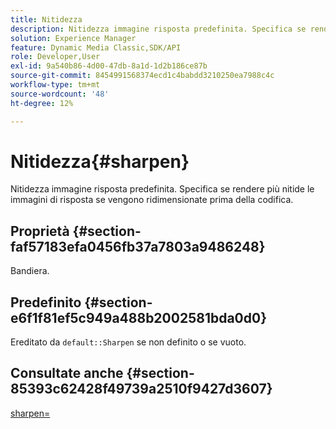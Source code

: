 ```yaml
---
title: Nitidezza
description: Nitidezza immagine risposta predefinita. Specifica se rendere più nitide le immagini di risposta se vengono ridimensionate prima della codifica.
solution: Experience Manager
feature: Dynamic Media Classic,SDK/API
role: Developer,User
exl-id: 9a540b86-4d00-47db-8a1d-1d2b186ce87b
source-git-commit: 8454991568374ecd1c4babdd3210250ea7988c4c
workflow-type: tm+mt
source-wordcount: '48'
ht-degree: 12%

---
```


# Nitidezza{#sharpen}

Nitidezza immagine risposta predefinita. Specifica se rendere più nitide le immagini di risposta se vengono ridimensionate prima della codifica.

## Proprietà {#section-faf57183efa0456fb37a7803a9486248}

Bandiera.

## Predefinito {#section-e6f1f81ef5c949a488b2002581bda0d0}

Ereditato da `default::Sharpen` se non definito o se vuoto.

## Consultate anche {#section-85393c62428f49739a2510f9427d3607}

[sharpen=](../../../../../ir-api/http-protocol/image-rendering-api-ref/c-ir-http-protocol-ref/c-ir-http-protocol-command-reference/r-ir-http-sharpen.md#reference-13034d22d176483cb99ccafc2a4f6a6e)
